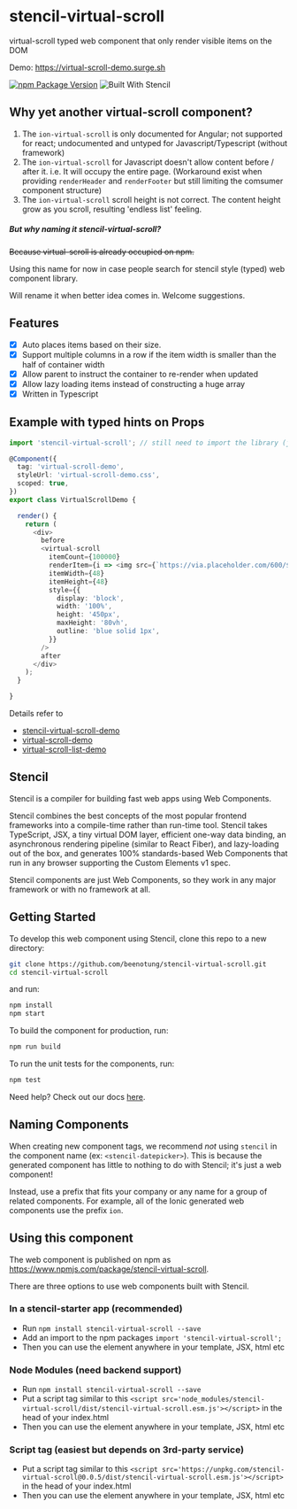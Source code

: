 # stencil-virtual-scroll

virtual-scroll typed web component that only render visible items on the DOM

Demo: https://virtual-scroll-demo.surge.sh

[![npm Package Version](https://img.shields.io/npm/v/stencil-virtual-scroll.svg?maxAge=2592000)](https://www.npmjs.com/package/stencil-virtual-scroll)
![Built With Stencil](https://img.shields.io/badge/-Built%20With%20Stencil-16161d.svg?logo=data%3Aimage%2Fsvg%2Bxml%3Bbase64%2CPD94bWwgdmVyc2lvbj0iMS4wIiBlbmNvZGluZz0idXRmLTgiPz4KPCEtLSBHZW5lcmF0b3I6IEFkb2JlIElsbHVzdHJhdG9yIDE5LjIuMSwgU1ZHIEV4cG9ydCBQbHVnLUluIC4gU1ZHIFZlcnNpb246IDYuMDAgQnVpbGQgMCkgIC0tPgo8c3ZnIHZlcnNpb249IjEuMSIgaWQ9IkxheWVyXzEiIHhtbG5zPSJodHRwOi8vd3d3LnczLm9yZy8yMDAwL3N2ZyIgeG1sbnM6eGxpbms9Imh0dHA6Ly93d3cudzMub3JnLzE5OTkveGxpbmsiIHg9IjBweCIgeT0iMHB4IgoJIHZpZXdCb3g9IjAgMCA1MTIgNTEyIiBzdHlsZT0iZW5hYmxlLWJhY2tncm91bmQ6bmV3IDAgMCA1MTIgNTEyOyIgeG1sOnNwYWNlPSJwcmVzZXJ2ZSI%2BCjxzdHlsZSB0eXBlPSJ0ZXh0L2NzcyI%2BCgkuc3Qwe2ZpbGw6I0ZGRkZGRjt9Cjwvc3R5bGU%2BCjxwYXRoIGNsYXNzPSJzdDAiIGQ9Ik00MjQuNywzNzMuOWMwLDM3LjYtNTUuMSw2OC42LTkyLjcsNjguNkgxODAuNGMtMzcuOSwwLTkyLjctMzAuNy05Mi43LTY4LjZ2LTMuNmgzMzYuOVYzNzMuOXoiLz4KPHBhdGggY2xhc3M9InN0MCIgZD0iTTQyNC43LDI5Mi4xSDE4MC40Yy0zNy42LDAtOTIuNy0zMS05Mi43LTY4LjZ2LTMuNkgzMzJjMzcuNiwwLDkyLjcsMzEsOTIuNyw2OC42VjI5Mi4xeiIvPgo8cGF0aCBjbGFzcz0ic3QwIiBkPSJNNDI0LjcsMTQxLjdIODcuN3YtMy42YzAtMzcuNiw1NC44LTY4LjYsOTIuNy02OC42SDMzMmMzNy45LDAsOTIuNywzMC43LDkyLjcsNjguNlYxNDEuN3oiLz4KPC9zdmc%2BCg%3D%3D&colorA=16161d&style=flat-square)

## Why yet another virtual-scroll component?
1. The `ion-virtual-scroll` is only documented for Angular;
   not supported for react;
   undocumented and untyped for Javascript/Typescript (without framework)
2. The `ion-virtual-scroll` for Javascript doesn't allow content before / after it.
   i.e. It will occupy the entire page.
   (Workaround exist when providing `renderHeader` and `renderFooter` but still limiting the comsumer component structure)
3. The `ion-virtual-scroll` scroll height is not correct.
   The content height grow as you scroll, resulting 'endless list' feeling.

##### But why naming it stencil-virtual-scroll?
~~Because virtual-scroll is already occupied on npm.~~

Using this name for now in case people search for stencil style (typed) web component library.

Will rename it when better idea comes in. Welcome suggestions.

## Features
- [x] Auto places items based on their size.
- [x] Support multiple columns in a row if the item width is smaller than the half of container width
- [x] Allow parent to instruct the container to re-render when updated
- [x] Allow lazy loading items instead of constructing a huge array
- [x] Written in Typescript

## Example with typed hints on Props
```typescript jsx
import 'stencil-virtual-scroll'; // still need to import the library (js)

@Component({
  tag: 'virtual-scroll-demo',
  styleUrl: 'virtual-scroll-demo.css',
  scoped: true,
})
export class VirtualScrollDemo {

  render() {
    return (
      <div>
        before
        <virtual-scroll
          itemCount={100000}
          renderItem={i => <img src={`https://via.placeholder.com/600/${i}`}/>}
          itemWidth={48}
          itemHeight={48}
          style={{
            display: 'block',
            width: '100%',
            height: '450px',
            maxHeight: '80vh',
            outline: 'blue solid 1px',
          }}
        />
        after
      </div>
    );
  }

}
```

Details refer to
- [stencil-virtual-scroll-demo](./src/components/stencil-virtual-scroll-demo)
- [virtual-scroll-demo](./src/components/virtual-scroll-demo)
- [virtual-scroll-list-demo](./src/components/virtual-scroll-list-demo)

## Stencil

Stencil is a compiler for building fast web apps using Web Components.

Stencil combines the best concepts of the most popular frontend frameworks into a compile-time rather than run-time tool.  Stencil takes TypeScript, JSX, a tiny virtual DOM layer, efficient one-way data binding, an asynchronous rendering pipeline (similar to React Fiber), and lazy-loading out of the box, and generates 100% standards-based Web Components that run in any browser supporting the Custom Elements v1 spec.

Stencil components are just Web Components, so they work in any major framework or with no framework at all.

## Getting Started

To develop this web component using Stencil, clone this repo to a new directory:

```bash
git clone https://github.com/beenotung/stencil-virtual-scroll.git
cd stencil-virtual-scroll
```

and run:

```bash
npm install
npm start
```

To build the component for production, run:

```bash
npm run build
```

To run the unit tests for the components, run:

```bash
npm test
```

Need help? Check out our docs [here](https://stenciljs.com/docs/my-first-component).


## Naming Components

When creating new component tags, we recommend _not_ using `stencil` in the component name (ex: `<stencil-datepicker>`). This is because the generated component has little to nothing to do with Stencil; it's just a web component!

Instead, use a prefix that fits your company or any name for a group of related components. For example, all of the Ionic generated web components use the prefix `ion`.


## Using this component

The web component is published on npm as https://www.npmjs.com/package/stencil-virtual-scroll.

There are three options to use web components built with Stencil.

### In a stencil-starter app (recommended)
- Run `npm install stencil-virtual-scroll --save`
- Add an import to the npm packages `import 'stencil-virtual-scroll';`
- Then you can use the element anywhere in your template, JSX, html etc

### Node Modules (need backend support)
- Run `npm install stencil-virtual-scroll --save`
- Put a script tag similar to this `<script src='node_modules/stencil-virtual-scroll/dist/stencil-virtual-scroll.esm.js'></script>` in the head of your index.html
- Then you can use the element anywhere in your template, JSX, html etc

### Script tag (easiest but depends on 3rd-party service)

- Put a script tag similar to this `<script src='https://unpkg.com/stencil-virtual-scroll@0.0.5/dist/stencil-virtual-scroll.esm.js'></script>` in the head of your index.html
- Then you can use the element anywhere in your template, JSX, html etc
